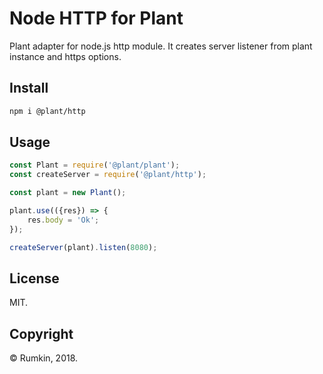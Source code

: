 # Node HTTP for Plant

Plant adapter for node.js http module. It creates server listener from plant instance and https options.

## Install

```bash
npm i @plant/http
```

## Usage

```javascript
const Plant = require('@plant/plant');
const createServer = require('@plant/http');

const plant = new Plant();

plant.use(({res}) => {
    res.body = 'Ok';
});

createServer(plant).listen(8080);
```

## License

MIT.

## Copyright

&copy; Rumkin, 2018.
